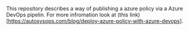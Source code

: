 This repository describes a way of publishing a azure policy via a Azure DevOps pipelin. For more infromation look at (this link)[https://autosysops.com/blog/deploy-azure-policy-with-azure-devops].